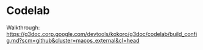 # Codelab

Walkthrough: https://g3doc.corp.google.com/devtools/kokoro/g3doc/codelab/build_config.md?scm=github&cluster=macos_external&cl=head
